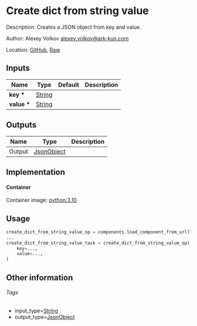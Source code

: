 <!-- BEGIN_GENERATED_CONTENT -->
# Create dict from string value

Description: Creates a JSON object from key and value.

Author: Alexey Volkov <alexey.volkov@ark-kun.com>

Location: [GitHub](https://github.com/Ark-kun/pipeline_components/blob/master/components/json/Dict/Create/from_String/component.yaml), [Raw](https://raw.githubusercontent.com/Ark-kun/pipeline_components/master/components/json/Dict/Create/from_String/component.yaml)

## Inputs

|Name|Type|Default|Description|
|-|-|-|-|
|**key** **\***|[String]|||
|**value** **\***|[String]|||

## Outputs

|Name|Type|Description|
|-|-|-|
|Output|[JsonObject]||

## Implementation

#### Container

Container image: [python:3.10](https://hub.docker.com/r/_/python)

## Usage

```python
create_dict_from_string_value_op = components.load_component_from_url("https://raw.githubusercontent.com/Ark-kun/pipeline_components/master/components/json/Dict/Create/from_String/component.yaml")
...
create_dict_from_string_value_task = create_dict_from_string_value_op(
    key=...,
    value=...,
)
```

## Other information

###### Tags

* input_type=[String]
* output_type=[JsonObject]

[JsonObject]: https://github.com/Ark-kun/pipeline_components/tree/master/types/JsonObject
[String]: https://github.com/Ark-kun/pipeline_components/tree/master/types/String
<!-- END_GENERATED_CONTENT -->
